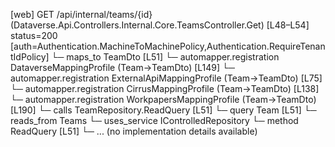 [web] GET /api/internal/teams/{id}  (Dataverse.Api.Controllers.Internal.Core.TeamsController.Get)  [L48–L54] status=200 [auth=Authentication.MachineToMachinePolicy,Authentication.RequireTenantIdPolicy]
  └─ maps_to TeamDto [L51]
    └─ automapper.registration DataverseMappingProfile (Team->TeamDto) [L149]
    └─ automapper.registration ExternalApiMappingProfile (Team->TeamDto) [L75]
    └─ automapper.registration CirrusMappingProfile (Team->TeamDto) [L138]
    └─ automapper.registration WorkpapersMappingProfile (Team->TeamDto) [L190]
  └─ calls TeamRepository.ReadQuery [L51]
  └─ query Team [L51]
    └─ reads_from Teams
  └─ uses_service IControlledRepository<Team>
    └─ method ReadQuery [L51]
      └─ ... (no implementation details available)

